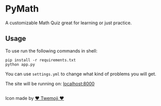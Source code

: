 # PyMath
A customizable Math Quiz great for learning or just practice.

## Usage
To use run the following commands in shell:
```
pip install -r requirements.txt
python app.py 
```

You can use `settings.yml` to change what kind of problems you will get.

The site will be running on: [localhost:8000](http://localhost:8000/)

##

Icon made by [♥ Twemoji ♥](https://twemoji.twitter.com/)
